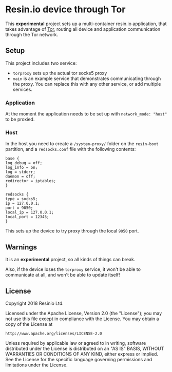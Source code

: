 # Resin.io device through Tor

This **experimental** project sets up a multi-container resin.io application,
that takes advantage of [Tor](https://www.torproject.org/), routing all device
and application communication through the Tor network.

## Setup

This project includes two service:

* `torproxy` sets up the actual tor socks5 proxy
* `main` is an example service that demonstrates communicating through the proxy.
  You can replace this with any other service, or add multiple services.

### Application

At the moment the application needs to be set up with `network_mode: "host"`
to be proxied.

### Host

In the host you need to create a `/system-proxy/` folder on the `resin-boot`
partition, and a `redsocks.conf` file with the following contents:

```
base {
log_debug = off;
log_info = on;
log = stderr;
daemon = off;
redirector = iptables;
}

redsocks {
type = socks5;
ip = 127.0.0.1;
port = 9050;
local_ip = 127.0.0.1;
local_port = 12345;
}
```

This sets up the device to try proxy through the local `9050` port.

## Warnings

It is an **experimental** project, so all kinds of things can break.

Also, if the device loses the `torproxy` service, it won't be able to communicate
at all, and won't be able to update itself!

## License

Copyright 2018 Resinio Ltd.

Licensed under the Apache License, Version 2.0 (the "License");
you may not use this file except in compliance with the License.
You may obtain a copy of the License at

    http://www.apache.org/licenses/LICENSE-2.0

Unless required by applicable law or agreed to in writing, software
distributed under the License is distributed on an "AS IS" BASIS,
WITHOUT WARRANTIES OR CONDITIONS OF ANY KIND, either express or implied.
See the License for the specific language governing permissions and
limitations under the License.
